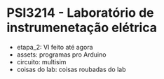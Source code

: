 # PSI3214 - Laboratório de instrumenetação elétrica

- etapa_2: VI feito até agora
- assets: programas pro Arduino
- circuito: multisim
- coisas do lab: coisas roubadas do lab
